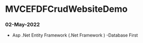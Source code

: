 # MVCEFDFCrudWebsiteDemo
### 02-May-2022
- Asp .Net Entity Framework (.Net Framework ) -Database First
